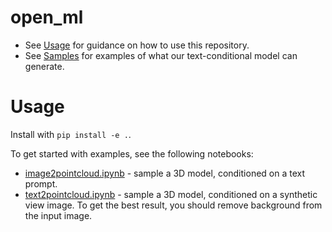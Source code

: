 # open_ml

 * See [Usage](#usage) for guidance on how to use this repository.
 * See [Samples](#samples) for examples of what our text-conditional model can generate.


# Usage

Install with `pip install -e .`.

To get started with examples, see the following notebooks:

* [image2pointcloud.ipynb](file_ee/examples/image2pointcloud.ipynb) - sample a 3D model, conditioned on a text prompt.
* [text2pointcloud.ipynb](file_ee/examples/text2pointcloud.ipynb) - sample a 3D model, conditioned on a synthetic view image. To get the best result, you should remove background from the input image.
